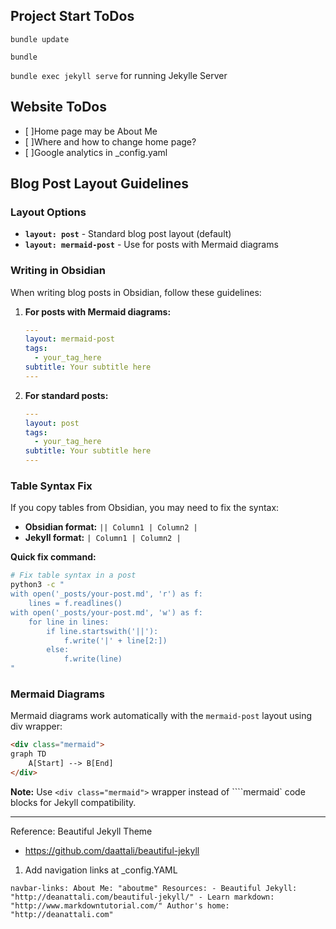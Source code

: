 ## Project Start ToDos

`bundle update`

`bundle`

`bundle exec jekyll serve` for running Jekylle Server

## Website ToDos
- [ ]Home page may be About Me
- [ ]Where and how to change home page?
- [ ]Google analytics in _config.yaml

## Blog Post Layout Guidelines

### Layout Options
- **`layout: post`** - Standard blog post layout (default)
- **`layout: mermaid-post`** - Use for posts with Mermaid diagrams

### Writing in Obsidian
When writing blog posts in Obsidian, follow these guidelines:

1. **For posts with Mermaid diagrams:**
   ```yaml
   ---
   layout: mermaid-post
   tags:
     - your_tag_here
   subtitle: Your subtitle here
   ---
   ```

2. **For standard posts:**
   ```yaml
   ---
   layout: post
   tags:
     - your_tag_here
   subtitle: Your subtitle here
   ---
   ```

### Table Syntax Fix
If you copy tables from Obsidian, you may need to fix the syntax:
- **Obsidian format:** `|| Column1 | Column2 |`
- **Jekyll format:** `| Column1 | Column2 |`

**Quick fix command:**
```bash
# Fix table syntax in a post
python3 -c "
with open('_posts/your-post.md', 'r') as f:
    lines = f.readlines()
with open('_posts/your-post.md', 'w') as f:
    for line in lines:
        if line.startswith('||'):
            f.write('|' + line[2:])
        else:
            f.write(line)
"
```

### Mermaid Diagrams
Mermaid diagrams work automatically with the `mermaid-post` layout using div wrapper:
```html
<div class="mermaid">
graph TD
    A[Start] --> B[End]
</div>
```

**Note:** Use `<div class="mermaid">` wrapper instead of ````mermaid` code blocks for Jekyll compatibility.


---
Reference:
Beautiful Jekyll Theme
- https://github.com/daattali/beautiful-jekyll

1. Add navigation links at _config.YAML


`navbar-links:
  About Me: "aboutme"
  Resources:
    - Beautiful Jekyll: "http://deanattali.com/beautiful-jekyll/"
    - Learn markdown: "http://www.markdowntutorial.com/"
   Author's home: "http://deanattali.com"`
